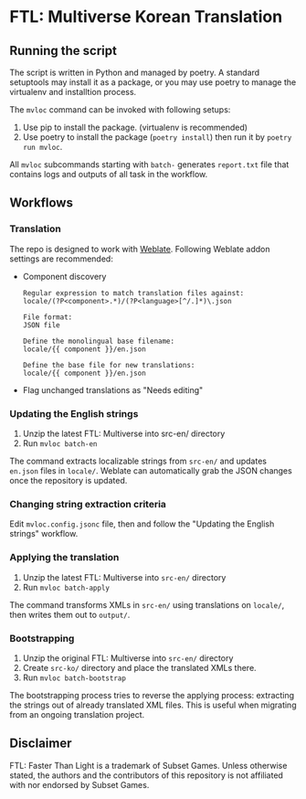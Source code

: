 # FTL: Multiverse Korean Translation

## Running the script

The script is written in Python and managed by poetry. A standard setuptools may install it as a package, or you may use poetry to manage the virtualenv and installtion process.

The `mvloc` command can be invoked with following setups:

1. Use pip to install the package. (virtualenv is recommended)
2. Use poetry to install the package (`poetry install`) then run it by `poetry run mvloc`.

All `mvloc` subcommands starting with `batch-` generates `report.txt` file that contains logs and outputs of all task in the workflow.

## Workflows

### Translation

The repo is designed to work with [Weblate](https://weblate.org/). Following Weblate addon settings are recommended:

* Component discovery
   ```
   Regular expression to match translation files against:
   locale/(?P<component>.*)/(?P<language>[^/.]*)\.json
   
   File format:
   JSON file
   
   Define the monolingual base filename:
   locale/{{ component }}/en.json
   
   Define the base file for new translations:
   locale/{{ component }}/en.json
   ```

* Flag unchanged translations as "Needs editing"

### Updating the English strings

1. Unzip the latest FTL: Multiverse into src-en/ directory
2. Run `mvloc batch-en`

The command extracts localizable strings from `src-en/` and updates  `en.json` files in `locale/`. Weblate can automatically grab the JSON changes once the repository is updated.

### Changing string extraction criteria

Edit `mvloc.config.jsonc` file, then and follow the "Updating the English strings" workflow.

### Applying the translation

1. Unzip the latest FTL: Multiverse into `src-en/` directory
2. Run `mvloc batch-apply`

The command transforms XMLs in `src-en/` using translations on `locale/`, then writes them out to `output/`.

### Bootstrapping

1. Unzip the original FTL: Multiverse into `src-en/` directory
2. Create `src-ko/` directory and place the translated XMLs there.
3. Run `mvloc batch-bootstrap`

The bootstrapping process tries to reverse the applying process: extracting the strings out of already translated XML files. This is useful when migrating from an ongoing translation project.

## Disclaimer

FTL: Faster Than Light is a trademark of Subset Games. Unless otherwise stated, the authors and the contributors of this repository is not affiliated with nor endorsed by Subset Games.

